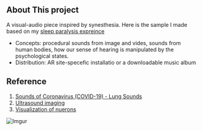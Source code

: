 ## About This project
A visual-audio piece inspired by synesthesia. 
Here is the sample I made based on my [sleep paralysis expreince](https://www.instagram.com/p/B_U54UrnrqQ/?utm_source=ig_web_copy_link)
<br>
- Concepts: procedural sounds from image and vides, sounds from human bodies, how our sense of hearing is manipulated by the psychological states. 
- Distribution: AR site-specefic installatio or a downloadable music album

## Reference
1. [Sounds of Coronavirus (COVID-19) - Lung Sounds](https://www.youtube.com/watch?v=3Kkp6ZM35As)
2. [Ultrasound imaging](https://www.youtube.com/watch?v=q34RegTg6to)
3. [Visualization of nuerons](https://www.brainhq.com/blog/these-are-probably-the-most-beautiful-brain-images-you-will-ever-see)

![Imgur](https://i.imgur.com/4hOC3Dw.png)
